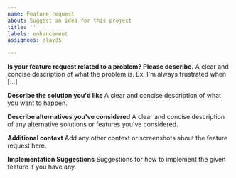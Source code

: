 ```yaml
---
name: Feature request
about: Suggest an idea for this project
title: ''
labels: enhancement
assignees: olav35

---
```


**Is your feature request related to a problem? Please describe.**
A clear and concise description of what the problem is. Ex. I'm always frustrated when [...]

**Describe the solution you'd like**
A clear and concise description of what you want to happen.

**Describe alternatives you've considered**
A clear and concise description of any alternative solutions or features you've considered.

**Additional context**
Add any other context or screenshots about the feature request here.

**Implementation Suggestions**
Suggestions for how to implement the given feature if you have any.